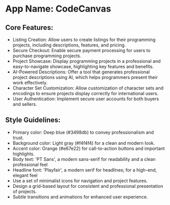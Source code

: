 # **App Name**: CodeCanvas

## Core Features:

- Listing Creation: Allow users to create listings for their programming projects, including descriptions, features, and pricing.
- Secure Checkout: Enable secure payment processing for users to purchase programming projects.
- Project Showcase: Display programming projects in a professional and easy-to-navigate showcase, highlighting key features and benefits.
- AI-Powered Descriptions: Offer a tool that generates professional project descriptions using AI, which helps programmers present their work effectively.
- Character Set Customization: Allow customization of character sets and encodings to ensure projects display correctly for international users.
- User Authentication: Implement secure user accounts for both buyers and sellers.

## Style Guidelines:

- Primary color: Deep blue (#3498db) to convey professionalism and trust.
- Background color: Light gray (#f4f4f4) for a clean and modern look.
- Accent color: Orange (#e67e22) for call-to-action buttons and important highlights.
- Body text: 'PT Sans', a modern sans-serif for readability and a clean professional feel
- Headline font: 'Playfair', a modern serif for headlines; for a high-end, elegant feel
- Use a set of minimalist icons for navigation and project features.
- Design a grid-based layout for consistent and professional presentation of projects.
- Subtle transitions and animations for enhanced user experience.